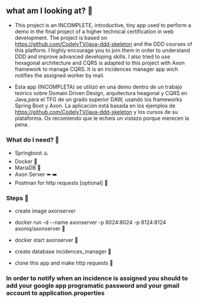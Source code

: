 ## what am I looking at? 👀

- This project is an INCOMPLETE, introductive, tiny app used to perform a demo in the final project of a higher technical certification in web development.
The project is based on https://github.com/CodelyTV/java-ddd-skeleton and the DDD courses of this platform. I highly encourage you to join them in order to 
understand DDD and improve advanced developing skills.
I also tried to use hexagonal architecture and CQRS is adapted to this project with Axon framework to manage CQRS.
It is an incidences manager app wich notifies the assigned worker by mail.

- Esta app (INCOMPLETA) se utilizó en una demo dentro de un trabajo teórico sobre Domain Driven Design, arquitectura heagonal y CQRS en Java,para el TFG de un grado superior DAW, usando los frameworks Spring Boot y Axon.
La aplicación está basada en los ejemplos de https://github.com/CodelyTV/java-ddd-skeleton y los cursos de su plataforma. Os recomiendo que le echeís un vistazo porque merecen la pena.

### What do I need? 🧾
- Springboot ♨️
- Docker 🐳
- MariaDB 🏪
- Axon Server ⬅️ ➡️ 
- Postman for http requests [optional] 📯

### Steps 🐾

- create image axonserver

- docker run -d --name axonserver -p 8024:8024 -p 8124:8124 axoniq/axonserver 🐳
- docker start axonserver 🐋
- create database incidences_manager 🏪
- clone this app and make http requests 📯

### In order to notify when an incidence is assigned you should to add your google app programatic password and your gmail account to application.properties
